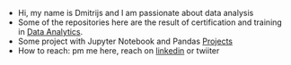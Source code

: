 -  Hi, my name is Dmitrijs and I am passionate about data analysis
-  Some of the repositories here are the result of certification and training in [Data Analytics](https://github.com/dgizdevans/dgizdevans/blob/main/edu.md).
-  Some project with Jupyter Notebook  and Pandas [Projects](https://github.com/dgizdevans/datacamp/blob/main/README.md) 
-  How to reach: pm me here, reach on [linkedin](https://www.linkedin.com/in/gizhdevan/) or twiiter
